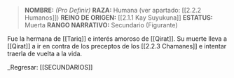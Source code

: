 > **NOMBRE:** _(Pro Definir)_
> **RAZA:** Humana (ver apartado: [[2.2.2 Humanos]])
> **REINO DE ORIGEN:** [[2.1.1 Kay Suyukuna]]
> **ESTATUS:** Muerta
> **RANGO NARRATIVO:** Secundario (Figurante)

Fue la hermana de [[Tariq]] e interés amoroso de [[Qirat]]. Su muerte lleva a [[Qirat]] a ir en contra de los preceptos de los [[2.2.3 Chamanes]] e intentar traerla de vuelta a la vida.

_Regresar: [[SECUNDARIOS]]